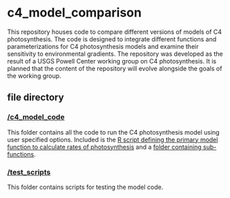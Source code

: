 # c4_model_comparison
This repository houses code to compare different versions of models of C4 photosynthesis.
The code is designed to integrate different functions and parameterizations for C4
photosynthesis models and examine their sensitivity to environmental gradients.
The repository was developed as the result of a USGS Powell Center working group on
C4 photosynthesis. It is planned that the content of the repository will evolve alongside
the goals of the working group.

## file directory

### [/c4_model_code](c4_model_code)
This folder contains all the code to run the C4 photosynthesis model 
using user specified options.
Included is the [R script defining the primary model function
to calculate rates of photosynthesis](c4_model_code/calc_c4_photosynthesis.R)
and a [folder containing sub-functions](c4_model_code/functions).

### [/test_scripts](test_scripts)
This folder contains scripts for testing the model code.